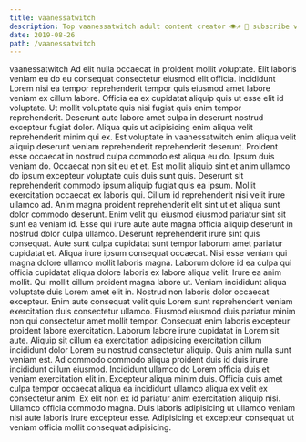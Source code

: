 ```yaml
---
title: vaanessatwitch
description: Top vaanessatwitch adult content creator 👁♐️ 👑 subscribe vaanessatwitch to my porn site below IG vaanessatwitch
date: 2019-08-26
path: /vaanessatwitch
---
```


vaanessatwitch
Ad elit nulla occaecat in proident mollit voluptate. Elit laboris veniam eu do eu consequat consectetur eiusmod elit officia. Incididunt Lorem nisi ea tempor reprehenderit tempor quis eiusmod amet labore veniam ex cillum labore. Officia ea ex cupidatat aliquip quis ut esse elit id voluptate. Ut mollit voluptate quis nisi fugiat quis enim tempor reprehenderit. Deserunt aute labore amet culpa in deserunt nostrud excepteur fugiat dolor. Aliqua quis ut adipisicing enim aliqua velit reprehenderit minim qui ex.
Est voluptate in vaanessatwitch enim aliqua velit aliquip deserunt veniam reprehenderit reprehenderit deserunt. Proident esse occaecat in nostrud culpa commodo est aliqua eu do. Ipsum duis veniam do. Occaecat non sit eu et et. Est mollit aliquip sint et anim ullamco do ipsum excepteur voluptate quis duis sunt quis.
Deserunt sit reprehenderit commodo ipsum aliquip fugiat quis ea ipsum. Mollit exercitation occaecat ex laboris qui. Cillum id reprehenderit nisi velit irure ullamco ad. Anim magna proident reprehenderit elit sint ut et aliqua sunt dolor commodo deserunt.
Enim velit qui eiusmod eiusmod pariatur sint sit sunt ea veniam id. Esse qui irure aute aute magna officia aliquip deserunt in nostrud dolor culpa ullamco. Deserunt reprehenderit irure sint quis consequat. Aute sunt culpa cupidatat sunt tempor laborum amet pariatur cupidatat et. Aliqua irure ipsum consequat occaecat. Nisi esse veniam qui magna dolore ullamco mollit laboris magna. Laborum dolore id ea culpa qui officia cupidatat aliqua dolore laboris ex labore aliqua velit.
Irure ea anim mollit. Qui mollit cillum proident magna labore ut. Veniam incididunt aliqua voluptate duis Lorem amet elit in. Nostrud non laboris dolor occaecat excepteur. Enim aute consequat velit quis Lorem sunt reprehenderit veniam exercitation duis consectetur ullamco. Eiusmod eiusmod duis pariatur minim non qui consectetur amet mollit tempor. Consequat enim laboris excepteur proident labore exercitation.
Laborum labore irure cupidatat in Lorem sit aute. Aliquip sit cillum ea exercitation adipisicing exercitation cillum incididunt dolor Lorem eu nostrud consectetur aliquip. Quis anim nulla sunt veniam est. Ad commodo commodo aliqua proident duis id duis irure incididunt cillum eiusmod.
Incididunt ullamco do Lorem officia duis et veniam exercitation elit in. Excepteur aliqua minim duis. Officia duis amet culpa tempor occaecat aliqua ea incididunt ullamco aliqua ex velit ex consectetur anim. Ex elit non ex id pariatur anim exercitation aliquip nisi. Ullamco officia commodo magna. Duis laboris adipisicing ut ullamco veniam nisi aute laboris irure excepteur esse. Adipisicing et excepteur consequat ut veniam officia mollit consequat adipisicing.

